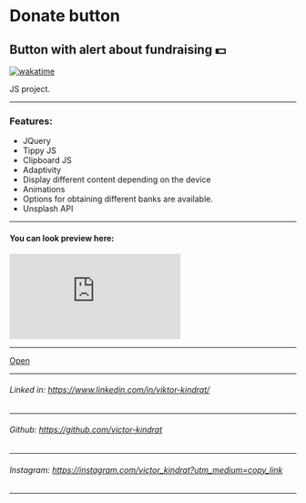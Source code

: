 # Donate button
Button with alert about fundraising 💵
---

<a href="https://wakatime.com/badge/github/victor-kindrat/donate-button"><img src="https://wakatime.com/badge/github/victor-kindrat/donate-button.svg" alt="wakatime"></a>

JS project. 

---
### Features: 
- JQuery
- Tippy JS
- Clipboard JS
- Adaptivity
- Display different content depending on the device
- Animations
- Options for obtaining different banks are available.
- Unsplash API
---

#### You can look preview here:

![preview](https://files.fm/thumb_show.php?i=h5apf927t "preview")

---

[Open](https://victor-kindrat.github.io/donate-button/)

---

###### Linked in: https://www.linkedin.com/in/viktor-kindrat/
---
###### Github: https://github.com/victor-kindrat
---
###### Instagram: https://instagram.com/victor_kindrat?utm_medium=copy_link
---

